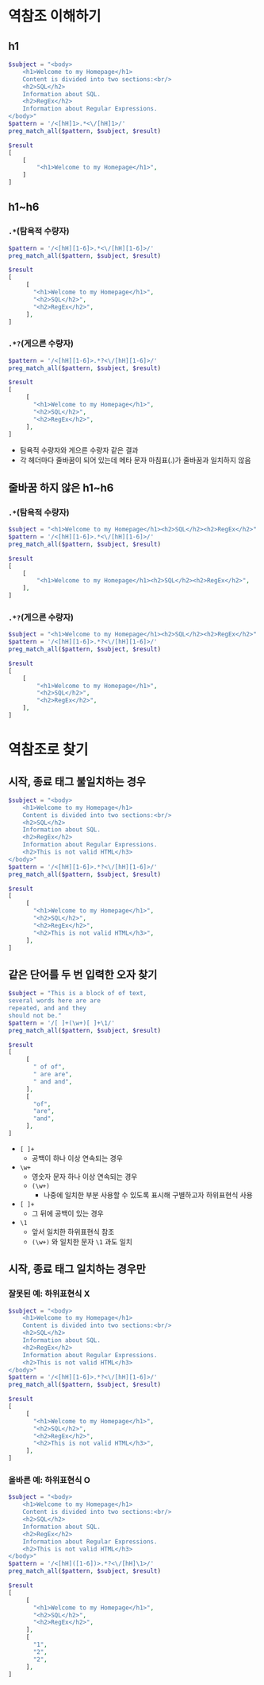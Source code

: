 # 역참조 이해하기
## h1
```php
$subject = "<body>
    <h1>Welcome to my Homepage</h1>
    Content is divided into two sections:<br/>
    <h2>SQL</h2>
    Information about SQL.
    <h2>RegEx</h2>
    Information about Regular Expressions.
</body>"
$pattern = '/<[hH]1>.*<\/[hH]1>/'
preg_match_all($pattern, $subject, $result)
```

```php
$result
[
    [
        "<h1>Welcome to my Homepage</h1>",
    ]
]
```

## h1~h6
### `.*`(탐욕적 수량자)
```php
$pattern = '/<[hH][1-6]>.*<\/[hH][1-6]>/'
preg_match_all($pattern, $subject, $result)
```
```php
$result
[
     [
       "<h1>Welcome to my Homepage</h1>",
       "<h2>SQL</h2>",
       "<h2>RegEx</h2>",
     ],
]
```

### `.*?`(게으른 수량자)
```php
$pattern = '/<[hH][1-6]>.*?<\/[hH][1-6]>/'
preg_match_all($pattern, $subject, $result)
```
```php
$result
[
     [
       "<h1>Welcome to my Homepage</h1>",
       "<h2>SQL</h2>",
       "<h2>RegEx</h2>",
     ],
]
```
- 탐욕적 수량자와 게으른 수량자 같은 결과
- 각 헤더마다 줄바꿈이 되어 있는데 메타 문자 마침표(.)가 줄바꿈과 일치하지 않음

## 줄바꿈 하지 않은 h1~h6
### `.*`(탐욕적 수량자)
```php
$subject = "<h1>Welcome to my Homepage</h1><h2>SQL</h2><h2>RegEx</h2>"
$pattern = '/<[hH][1-6]>.*<\/[hH][1-6]>/'
preg_match_all($pattern, $subject, $result)
```
```php
$result
[
    [
        "<h1>Welcome to my Homepage</h1><h2>SQL</h2><h2>RegEx</h2>",
    ],
]
```

### `.*?`(게으른 수량자)
```php
$subject = "<h1>Welcome to my Homepage</h1><h2>SQL</h2><h2>RegEx</h2>"
$pattern = '/<[hH][1-6]>.*?<\/[hH][1-6]>/'
preg_match_all($pattern, $subject, $result)
```
```php
$result
[
    [
        "<h1>Welcome to my Homepage</h1>",
        "<h2>SQL</h2>",
        "<h2>RegEx</h2>",
    ],
]
```

# 역참조로 찾기
## 시작, 종료 태그 불일치하는 경우
```php
$subject = "<body>
    <h1>Welcome to my Homepage</h1>
    Content is divided into two sections:<br/>
    <h2>SQL</h2>
    Information about SQL.
    <h2>RegEx</h2>
    Information about Regular Expressions.
    <h2>This is not valid HTML</h3>
</body>"
$pattern = '/<[hH][1-6]>.*?<\/[hH][1-6]>/'
preg_match_all($pattern, $subject, $result)
```

```php
$result
[
     [
       "<h1>Welcome to my Homepage</h1>",
       "<h2>SQL</h2>",
       "<h2>RegEx</h2>",
       "<h2>This is not valid HTML</h3>",
     ],
]
```

## 같은 단어를 두 번 입력한 오자 찾기
```php
$subject = "This is a block of of text,
several words here are are
repeated, and and they
should not be."
$pattern = '/[ ]+(\w+)[ ]+\1/'
preg_match_all($pattern, $subject, $result)
```
```php
$result
[
     [
       " of of",
       " are are",
       " and and",
     ],
     [
       "of",
       "are",
       "and",
     ],
]
```
- `[ ]+`
    - 공백이 하나 이상 연속되는 경우
- `\w+`
    - 영숫자 문자 하나 이상 연속되는 경우
    - `(\w+)`
        - 나중에 일치한 부분 사용할 수 있도록 표시해 구별하고자 하위표현식 사용
- `[ ]+`
    - 그 뒤에 공백이 있는 경우
- `\1`
    - 앞서 일치한 하위표현식 참조
    - `(\w+)` 와 일치한 문자 `\1` 과도 일치

## 시작, 종료 태그 일치하는 경우만
### 잘못된 예: 하위표현식 X
```php
$subject = "<body>
    <h1>Welcome to my Homepage</h1>
    Content is divided into two sections:<br/>
    <h2>SQL</h2>
    Information about SQL.
    <h2>RegEx</h2>
    Information about Regular Expressions.
    <h2>This is not valid HTML</h3>
</body>"
$pattern = '/<[hH][1-6]>.*?<\/[hH][1-6]>/'
preg_match_all($pattern, $subject, $result)
```
```php
$result
[
     [
       "<h1>Welcome to my Homepage</h1>",
       "<h2>SQL</h2>",
       "<h2>RegEx</h2>",
       "<h2>This is not valid HTML</h3>",
     ],
]
```

### 올바른 예: 하위표현식 O
```php
$subject = "<body>
    <h1>Welcome to my Homepage</h1>
    Content is divided into two sections:<br/>
    <h2>SQL</h2>
    Information about SQL.
    <h2>RegEx</h2>
    Information about Regular Expressions.
    <h2>This is not valid HTML</h3>
</body>"
$pattern = '/<[hH]([1-6])>.*?<\/[hH]\1>/'
preg_match_all($pattern, $subject, $result)
```
```php
$result
[
     [
       "<h1>Welcome to my Homepage</h1>",
       "<h2>SQL</h2>",
       "<h2>RegEx</h2>",
     ],
     [
       "1",
       "2",
       "2",
     ],
]
```